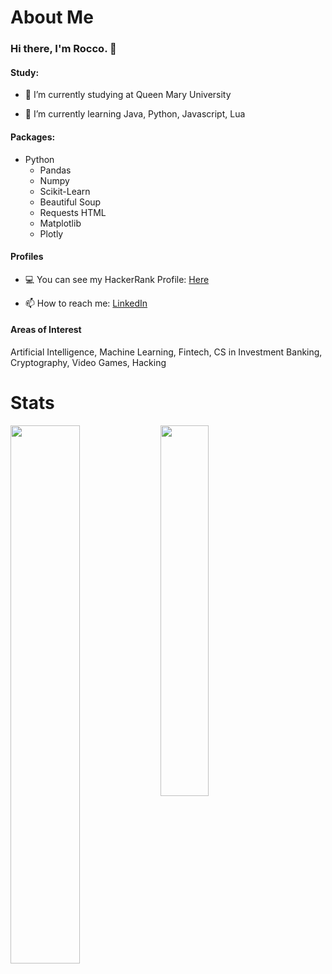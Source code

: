 # About Me
### Hi there, I'm Rocco. 👋

#### Study:
- 🔭 I’m currently studying at Queen Mary University

- 🌱 I’m currently learning Java, Python, Javascript, Lua
#### Packages:
  - Python
    - Pandas
    - Numpy
    - Scikit-Learn
    - Beautiful Soup
    - Requests HTML
    - Matplotlib
    - Plotly

#### Profiles
- 💻 You can see my HackerRank Profile: [Here](https://www.hackerrank.com/dodobirdsarecoo1)

- 📫 How to reach me: [LinkedIn](https://www.linkedin.com/in/roccopetruccio/)

#### Areas of Interest
Artificial Intelligence, Machine Learning, Fintech, CS in Investment Banking, Cryptography, Video Games, Hacking

# Stats
<img align="left" width=47% src="https://github-readme-stats.vercel.app/api?username=123Rocco123&show_icons=true&theme=algolia" />
<img align="left" width=39% src="https://github-readme-stats.vercel.app/api/top-langs/?username=123Rocco123&layout=compact&theme=algolia" />
